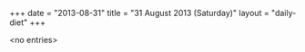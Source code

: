 +++
date = "2013-08-31"
title = "31 August 2013 (Saturday)"
layout = "daily-diet"
+++

\<no entries\>
